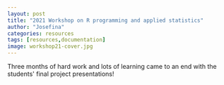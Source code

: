 ```yaml
---
layout: post
title: "2021 Workshop on R programming and applied statistics"
author: "Josefina"
categories: resources
tags: [resources,documentation]
image: workshop21-cover.jpg
---
```


Three months of hard work and lots of learning came to an end with the students' final project presentations!


